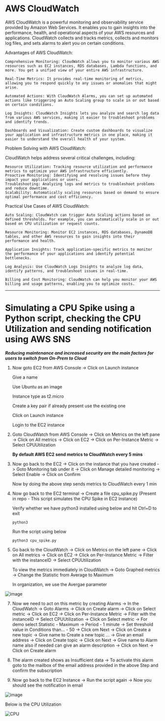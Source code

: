# AWS CloudWatch


AWS CloudWatch is a powerful monitoring and observability service provided by Amazon Web Services. It enables you to gain insights into the performance, health, and operational aspects of your AWS resources and applications. CloudWatch collects and tracks metrics, collects and monitors log files, and sets alarms to alert you on certain conditions.

Advantages of AWS CloudWatch:

    Comprehensive Monitoring: CloudWatch allows you to monitor various AWS resources such as EC2 instances, RDS databases, Lambda functions, and more. You get a unified view of your entire AWS infrastructure.

    Real-Time Metrics: It provides real-time monitoring of metrics, allowing you to respond quickly to any issues or anomalies that might arise.

    Automated Actions: With CloudWatch Alarms, you can set up automated actions like triggering an Auto Scaling group to scale in or out based on certain conditions.

    Log Insights: CloudWatch Insights lets you analyze and search log data from various AWS services, making it easier to troubleshoot problems and identify trends.

    Dashboards and Visualization: Create custom dashboards to visualize your application and infrastructure metrics in one place, making it easier to understand the overall health of your system.

Problem Solving with AWS CloudWatch:

CloudWatch helps address several critical challenges, including:

    Resource Utilization: Tracking resource utilization and performance metrics to optimize your AWS infrastructure efficiently.
    Proactive Monitoring: Identifying and resolving issues before they impact your applications or users.
    Troubleshooting: Analyzing logs and metrics to troubleshoot problems and reduce downtime.
    Scalability: Automatically scaling resources based on demand to ensure optimal performance and cost efficiency.

Practical Use Cases of AWS CloudWatch:

    Auto Scaling: CloudWatch can trigger Auto Scaling actions based on defined thresholds. For example, you can automatically scale in or out based on CPU utilization or request counts.

    Resource Monitoring: Monitor EC2 instances, RDS databases, DynamoDB tables, and other AWS resources to gain insights into their performance and health.

    Application Insights: Track application-specific metrics to monitor the performance of your applications and identify potential bottlenecks.

    Log Analysis: Use CloudWatch Logs Insights to analyze log data, identify patterns, and troubleshoot issues in real-time.

    Billing and Cost Monitoring: CloudWatch can help you monitor your AWS billing and usage patterns, enabling you to optimize costs.

---
# Simulating a CPU Spike using a Python script, checking the CPU Utilization and sending notification using AWS SNS 


***Reducing maintenance and increased security are the main factors for users to switch from On-Prem to Cloud***


1. Now goto EC2 from AWS Console -> Click on Launch instance

    Give a name
    
    Use Ubuntu as an image
    
    Instance type as t2.micro
    
    Create a key pair if already present use the existing one
    
    Click on Launch instance
    
    Login to the EC2 instance


2. Goto CloudWatch from AWS Console -> Click on Metrics on the left pane -> Click on All metrics -> Click on EC2 -> Click on Per-Instance Metric -> Select CPUUtilization

    **By default AWS EC2 send metrics to CloudWatch every 5 mins**


3. Now go back to the EC2 -> Click on the instance that you have created -> Goto Monitoring tab under it -> Click on Manage detailed monitoring -> Select Enable -> Click on Confirm

    Now by doing the above step sends metrics to CloudWatch every 1 min


4. Now go back to the EC2 terminal -> Create a file cpu_spike.py (Present in repo - This script simulates the CPU Spike in EC2 Instance)

    Verify whether we have python3 installed using below and hit Ctrl+D to exit

   ```
   python3
   ```
    
    Run the script using below
   ``` 
   python3 cpu_spike.py
   ```


6. Go back to the CloudWatch -> Click on Metrics on the left pane -> Click on All metrics -> Click on EC2 -> Click on Per-Instance Metric -> Filter with the instanceID ->  Select CPUUtilization

    To view the metrics immediately in CloudWatch -> Goto Graphed metrics -> Change the Statistic from Average to Maximum 
    
    In organization, we use the Avergae parameter

![image](https://github.com/Pavan-1997/AWS_CloudWatch/assets/32020205/f71d947d-a13c-4e09-b328-bbcb8a0eeb01)


7. Now we need to act on this metric by creating Alarms -> In the CloudWatch -> Goto Alarms -> Click on Create alarm -> Click on Select metric -> Click on EC2 -> Click on Per-Instance Metric -> Filter with the instanceID ->  Select CPUUtilization -> Click on Select metric -> For demo select Statistic - Maximum -> Period - 1 minute -> Set threshold value in Conditions than... - 50 -> Click om Next -> Click on Create a new topic -> Give name to Create a new topic ... -> Give an email address -> Click on Create topic -> Click on Next -> Give name to Alarm name also if needed can give an alarm description -> Click on Next -> Click on Create alarm


8. The alarm created shows as Insufficient data -> To activate this alarm goto to the mailbox of the email address provided in the above Step and confirm the subscription


9. Now go back to the EC2 Instance -> Run the script again -> Now you should see the notification in email

![image](https://github.com/Pavan-1997/AWS_CloudWatch/assets/32020205/afa366df-d452-418d-9a68-b975a5ba40cc)

Below is the CPU Utilization

![CPU](https://github.com/Pavan-1997/AWS_CloudWatch/assets/32020205/cbeba4a1-ac61-4953-9893-129cd40e95e2)


